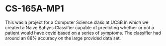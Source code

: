 # CS-165A-MP1
This was a project for a Computer Science class at UCSB in which we created a Naive Bahyes Classifier capable of predicting whether or not a patient would have covid based on a series of symptoms.
The classifier had around an 88% accuracy on the large provided data set.
